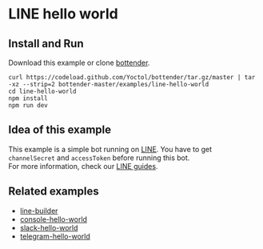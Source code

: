 # LINE hello world

## Install and Run

Download this example or clone [bottender](https://github.com/Yoctol/bottender).

```
curl https://codeload.github.com/Yoctol/bottender/tar.gz/master | tar -xz --strip=2 bottender-master/examples/line-hello-world
cd line-hello-world
npm install
npm run dev
```

## Idea of this example

This example is a simple bot running on [LINE](https://line.me/). You have to
get `channelSecret` and `accessToken` before running this bot.\
For more information, check our [LINE guides](https://bottender.js.org/docs/Platforms-LINE).

## Related examples

* [line-builder](../line-builder)
* [console-hello-world](../console-hello-world)
* [slack-hello-world](../slack-hello-world)
* [telegram-hello-world](../telegram-hello-world)
